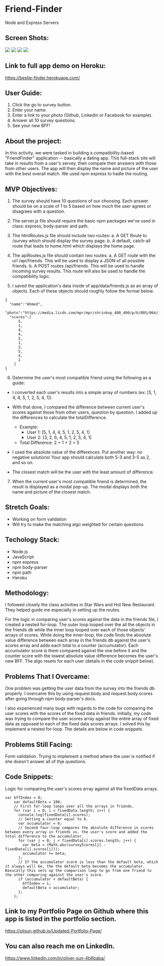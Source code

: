 # Friend-Finder
Node and Express Servers

## Screen Shots:
![](app/public/images/screen-shot-1.png)
![](app/public/images/screen-shot-2.png)
![](app/public/images/screen-shot-3.png)
![](app/public/images/screen-shot-4.png)

## Link to full app demo on Heroku:
https://bestie-finder.herokuapp.com/

## User Guide:
1. Click the go to survey button.
2. Enter your name.
3. Enter a link to your photo (Github, Linkedin or Facebook for example).
4. Answer all 10 survey questions.
5. See your new BFF!


## About the project:
In this activity, we were tasked in building a compatibility-based "FriendFinder" application -- basically a dating app. This full-stack site will take in results from a user's servey, then compare their answers with those from other users. The app will then display the name and picture of the user with the best overall match.  We used npm express to hadle the routing.

## MVP Objectives:
1. The survey should have 10 questions of our choosing. Each answer should be on a scale of 1 to 5 based on how much the user agrees or disagrees with a question.

2. The server.js file should require the basic npm packages we've used in class: express, body-parser and path.

3. The htmlRoutes.js file should include two routes:
  a. A GET Route to /survey which should display the survey page.
  b. A default, catch-all route that leads to home.html which displays the home page.

4. The apiRoutes.js file should contain two routes:
  a. A GET route with the url /api/friends. This will be used to display a JSON of all possible friends.
  b. A POST routes /api/friends. This will be used to handle incoming survey results. This route will also be used to handle the compatibility logic.

5. I saved the application's data inside of app/data/friends.js as an array of objects. Each of these objects should roughly follow the format below.
```
{
  "name":"Ahmed",
  "photo":"https://media.licdn.com/mpr/mpr/shrinknp_400_400/p/6/005/064/1bd/3435aa3.jpg",
  "scores":[
      5,
      1,
      4,
      4,
      5,
      1,
      2,
      5,
      4,
      1
    ]
}
```

6. Determine the user's most compatible friend using the following as a guide:
  * I converted each user's results into a simple array of numbers (ex: [5, 1, 4, 4, 5, 1, 2, 5, 4, 1]).
  * With that done, I compared the difference between current user's scores against those from other users, question by question. I added up the differences to calculate the totalDifference.
    * Example:
      * User 1: [5, 1, 4, 4, 5, 1, 2, 5, 4, 1]
      * User 2: [3, 2, 6, 4, 5, 1, 2, 5, 4, 1]
    * Total Difference: 2 + 1 + 2 = 5

  * I used the absolute value of the differences. Put another way: no negative solutions! Your app should calculate both 5-3 and 3-5 as 2, and so on.
  * The closest match will be the user with the least amount of difference.

7. When the current user's most compatible friend is determined, the result is displayed as a modal pop-up. The modal displays both the name and picture of the closest match.

## Stretch Goals:
* Working on form validation
* Will try to make the matching algo weighted for certain questions
  
## Techology Stack:
  * Node.js
  * JavaScript
  * npm express
  * npm body-parser
  * npm path
  * Heroku

## Methodology:
I followed closely the class activities in Star Wars and Hot New Restaurant. They helped guide me especially in setting up the routes. 

For the logic in comparing user's scores against the data in the friends file, I created a nested for-loop. The outer loop looped over the all the objects in the friends db while the inner loop looped over each of those objects' arrays of scores. While doing the inner-loop, the code finds the absolute value difference between each array in the friends db against the user's scores array and adds each total to a counter (accumulator). Each accumulator score is them compared against the one before it and the counter score with the lowest absolute value difference becomes the user's new BFF. The algo resets for each user (details in the code snippit below).

## Problems That I Overcame:

One problem was getting the user data from the survey into the friends db properly. I overcame this by using request.body and request.body.scores after going through npm body-parser's docs.

I also experienced many bugs with regards to the code for comparing the user scores with the scores of the fixed data in friends. Initially, my code was trying to compare the user scores array against the entire array of fixed data as opposed to each of the fixed data scores arrays. I solved this by implement a nested for-loop. The details are below in code snippets.

## Problems Still Facing:

Form validation. Trying to implement a method where the user is notified if she doesn't answer all of thje questions.


## Code Snippets:
Logic for comparing the user's scores array against all the fixedData arrays.
```
var bffIndex = 0;
    var defaultBeta = 100;
    // First for-loop loops over all the arrays in friends. 
    for (var i = 0; i < fixedData.length; i++) {
      console.log(fixedData[i].scores);
      // Setting a counter equal to 0. 
      var accumulator = 0;
      // Second four-loop compares the absolute difference in scores between every array in friends vs. the user's score and added the total difference to the accumulator. 
      for (var j = 0; j < fixedData[i].scores.length; j++) {
        var beta = (Math.abs(surveyScores[j] - fixedData[i].scores[j]));
        accumulator += beta;
      };
      // If the accumulator score is less than the default beta, which it always will be, the the default beta becomes the accumulator. Basucally this sets up the comparison loop to go from one friend to the other comparing against the user's score. 
      if (accumulator < defaultBeta) {
        bffIndex = i;
        defaultBeta = accumulator;
      };
    };
```


## Link to my Portfolio Page on Github where this app is listed in the portfolio section.

https://olisun.github.io/Updated-Portfolio-Page/

## You can also reach me on LinkedIn.
https://www.linkedin.com/in/oliver-sun-4b6baba/
